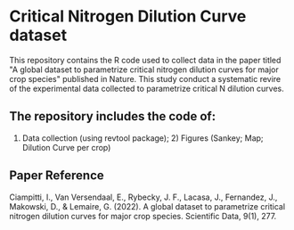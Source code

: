 # Critical Nitrogen Dilution Curve dataset

This repository contains the R code used to collect data in the paper titled "A global dataset to parametrize critical nitrogen dilution curves for major crop species" published in Nature. This study conduct a systematic revire of the experimental data collected to parametrize critical N dilution curves.

## The repository includes the code of:
1) Data collection (using revtool package); 2) Figures (Sankey; Map; Dilution Curve per crop)

## Paper Reference

Ciampitti, I., Van Versendaal, E., Rybecky, J. F., Lacasa, J., Fernandez, J., Makowski, D., & Lemaire, G. (2022). A global dataset to parametrize critical nitrogen dilution curves for major crop species. Scientific Data, 9(1), 277.

